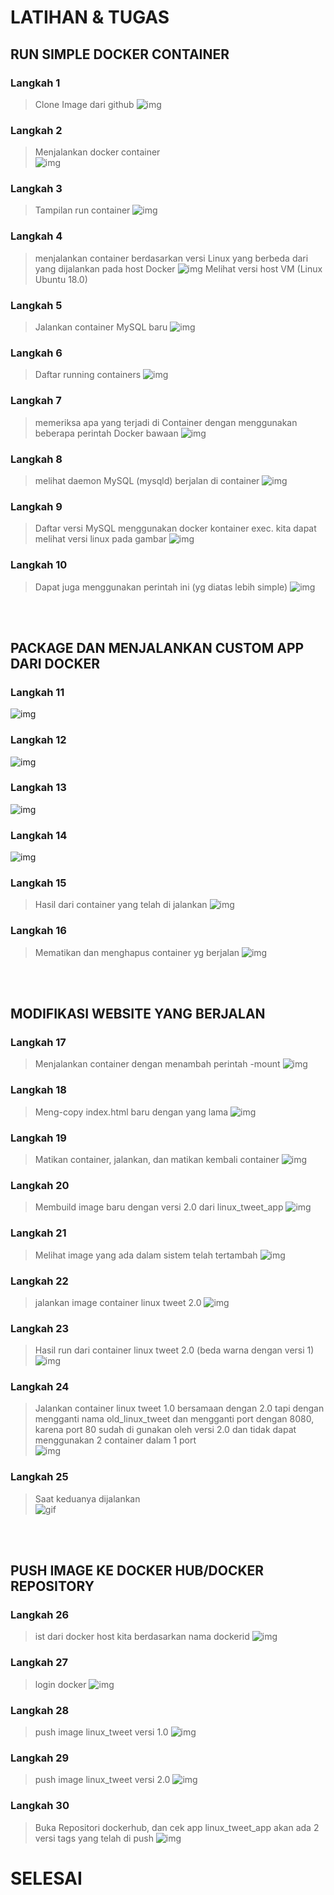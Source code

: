 # LATIHAN & TUGAS

## RUN SIMPLE DOCKER CONTAINER
### Langkah 1
>Clone Image dari github
![img](1.PNG)

### Langkah 2
>Menjalankan docker container<br>
![img](2.PNG)

### Langkah 3
>Tampilan run container
![img](3.PNG)

### Langkah 4
>menjalankan container berdasarkan versi Linux yang berbeda dari yang dijalankan pada host Docker
![img](4.PNG)
>Melihat versi host VM (Linux Ubuntu 18.0)

### Langkah 5
>Jalankan container MySQL baru
![img](5.PNG)

### Langkah 6
>Daftar running containers
![img](6.PNG)

### Langkah 7
>memeriksa apa yang terjadi di Container dengan menggunakan beberapa perintah Docker bawaan
![img](7.PNG)

### Langkah 8
>melihat daemon MySQL (mysqld) berjalan di container
![img](8.PNG)

### Langkah 9
>Daftar versi MySQL menggunakan docker kontainer exec. kita dapat melihat versi linux pada gambar
![img](9.PNG)

### Langkah 10
>Dapat juga menggunakan perintah ini (yg diatas lebih simple)
![img](10.PNG)
<br>
<br>

##  PACKAGE DAN MENJALANKAN CUSTOM APP DARI DOCKER
### Langkah 11
>
![img](11.PNG)

### Langkah 12
>
![img](12.PNG)

### Langkah 13
>
![img](13.PNG)

### Langkah 14
>
![img](14.PNG)

### Langkah 15
>Hasil dari container yang telah di jalankan 
![img](15.PNG)

### Langkah 16
>Mematikan dan menghapus container yg berjalan
![img](16.PNG)
<br>
<br>

## MODIFIKASI WEBSITE YANG BERJALAN
### Langkah 17
>Menjalankan container dengan menambah perintah -mount
![img](17.PNG)

### Langkah 18
>Meng-copy index.html baru dengan yang lama
![img](18.PNG)

### Langkah 19
>Matikan container, jalankan, dan matikan kembali container
![img](19.PNG)

### Langkah 20
>Membuild image baru dengan versi 2.0 dari linux_tweet_app
![img](20.PNG)

### Langkah 21
>Melihat image yang ada dalam sistem telah tertambah
![img](21.PNG)

### Langkah 22
>jalankan image container linux tweet 2.0
![img](22.PNG)

### Langkah 23
>Hasil run dari container linux tweet 2.0 (beda warna dengan versi 1)
![img](23.PNG)

### Langkah 24
>Jalankan container linux tweet 1.0 bersamaan dengan 2.0 tapi dengan mengganti nama old_linux_tweet dan mengganti port dengan 8080, karena port 80 sudah di gunakan oleh versi 2.0 dan tidak dapat menggunakan 2 container dalam 1 port <br>
![img](24.PNG)

### Langkah 25
>Saat keduanya dijalankan<br>
![gif](25.gif)
<br>
<br>

## PUSH IMAGE KE DOCKER HUB/DOCKER REPOSITORY
### Langkah 26
>ist dari docker host kita berdasarkan nama dockerid
![img](26.PNG)

### Langkah 27
>login docker
![img](27.PNG)

### Langkah 28
>push image linux_tweet versi 1.0
![img](28.PNG)

### Langkah 29
>push image linux_tweet versi 2.0
![img](29.PNG)

### Langkah 30
>Buka Repositori dockerhub, dan cek app linux_tweet_app akan ada 2 versi tags yang telah di push
![img](30.PNG)

# SELESAI
